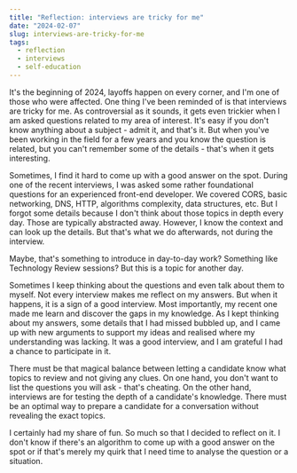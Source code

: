 ```yaml
---
title: "Reflection: interviews are tricky for me"
date: "2024-02-07"
slug: interviews-are-tricky-for-me
tags:
  - reflection
  - interviews
  - self-education
---
```

It's the beginning of 2024, layoffs happen on every corner, and I'm one of those who were affected. One thing I've been reminded of is that interviews are tricky for me. As controversial as it sounds, it gets even trickier when I am asked questions related to my area of interest. It's easy if you don't know anything about a subject - admit it, and that's it. But when you've been working in the field for a few years and you know the question is related, but you can't remember some of the details - that's when it gets interesting.

Sometimes, I find it hard to come up with a good answer on the spot. During one of the recent interviews, I was asked some rather foundational questions for an experienced front-end developer. We covered CORS, basic networking, DNS, HTTP, algorithms complexity, data structures, etc. But I forgot some details because I don't think about those topics in depth every day. Those are typically abstracted away. However, I know the context and can look up the details. But that's what we do afterwards, not during the interview.

Maybe, that's something to introduce in day-to-day work? Something like Technology Review sessions? But this is a topic for another day.

Sometimes I keep thinking about the questions and even talk about them to myself. Not every interview makes me reflect on my answers. But when it happens, it is a sign of a good interview. Most importantly, my recent one made me learn and discover the gaps in my knowledge. As I kept thinking about my answers, some details that I had missed bubbled up, and I came up with new arguments to support my ideas and realised where my understanding was lacking. It was a good interview, and I am grateful I had a chance to participate in it.

There must be that magical balance between letting a candidate know what topics to review and not giving any clues. On one hand, you don't want to list the questions you will ask - that's cheating. On the other hand, interviews are for testing the depth of a candidate's knowledge. There must be an optimal way to prepare a candidate for a conversation without revealing the exact topics.

I certainly had my share of fun. So much so that I decided to reflect on it. I don't know if there's an algorithm to come up with a good answer on the spot or if that's merely my quirk that I need time to analyse the question or a situation.
